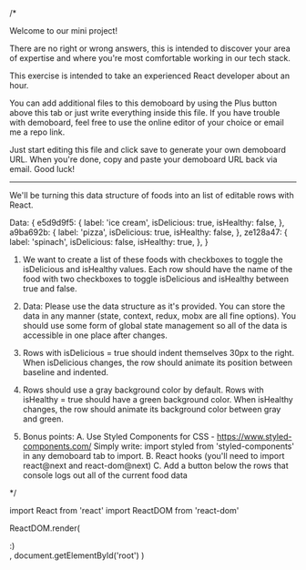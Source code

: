 /\*

Welcome to our mini project!

There are no right or wrong answers, this is intended to discover your area of expertise
and where you're most comfortable working in our tech stack.

This exercise is intended to take an experienced React developer about an hour.

You can add additional files to this demoboard by using the Plus button above this tab
or just write everything inside this file. If you have trouble with demoboard,
feel free to use the online editor of your choice or email me a repo link.

Just start editing this file and click save to generate your own demoboard URL.
When you're done, copy and paste your demoboard URL back via email. Good luck!

---

We'll be turning this data structure of foods into an list of editable rows with React.

Data:
{
e5d9d9f5: {
label: 'ice cream',
isDelicious: true,
isHealthy: false,
},
a9ba692b: {
label: 'pizza',
isDelicious: true,
isHealthy: false,
},
ze128a47: {
label: 'spinach',
isDelicious: false,
isHealthy: true,
},
}

1. We want to create a list of these foods with checkboxes to toggle the
   isDelicious and isHealthy values. Each row should have the name of the food
   with two checkboxes to toggle isDelicious and isHealthy between true and false.

2. Data: Please use the data structure as it's provided. You can store the data in any
   manner (state, context, redux, mobx are all fine options). You should use some form
   of global state management so all of the data is accessible in one place after changes.

3. Rows with isDelicious = true should indent themselves 30px to the right.
   When isDelicious changes, the row should animate its position between baseline and indented.

4. Rows should use a gray background color by default.
   Rows with isHealthy = true should have a green background color.
   When isHealthy changes, the row should animate its background color between gray and green.

5. Bonus points:
   A. Use Styled Components for CSS - https://www.styled-components.com/
   Simply write: import styled from 'styled-components' in any demoboard tab to import.
   B. React hooks (you'll need to import react@next and react-dom@next)
   C. Add a button below the rows that console logs out all of the current food data

\*/

import React from 'react'
import ReactDOM from 'react-dom'

ReactDOM.render(

  <div>
    :)
  </div>,
  document.getElementById('root')
)
